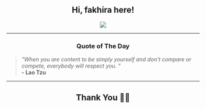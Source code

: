 <h2 align="center"> Hi, fakhira here!</h2>

<p align="center">
<a href="https://github.com/fakhiralkda" alt="github streak"><img src="https://dvst-streak.herokuapp.com/?user=fakhiralkda&theme=tokyonight&fire=DD472C"></a>
</p>

<hr>
<h3 align="center">Quote of The Day</h3>
<p align="center">
<blockquote>
<i>"When you are content to be simply yourself and don't compare or compete, everybody will respect you. "</i>
<br>
<b>- Lao Tzu</b>
</blockquote>
</p>


<hr>
<h2 align="center">Thank You 🙏🏼</h2>
